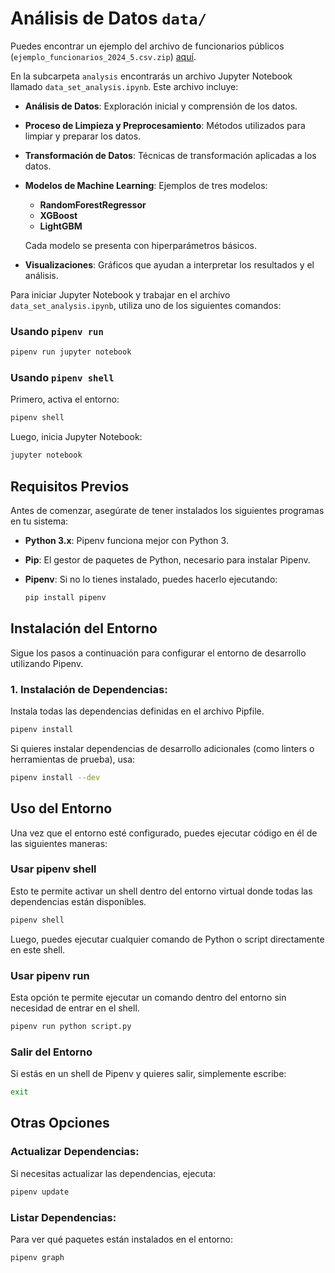 # Análisis de Datos `data/`

Puedes encontrar un ejemplo del archivo de funcionarios públicos (`ejemplo_funcionarios_2024_5.csv.zip`) [aquí](ejemplo_funcionarios_2024_5.csv.zip).

En la subcarpeta `analysis` encontrarás un archivo Jupyter Notebook llamado `data_set_analysis.ipynb`. Este archivo incluye:

- **Análisis de Datos**: Exploración inicial y comprensión de los datos.
- **Proceso de Limpieza y Preprocesamiento**: Métodos utilizados para limpiar y preparar los datos.
- **Transformación de Datos**: Técnicas de transformación aplicadas a los datos.
- **Modelos de Machine Learning**: Ejemplos de tres modelos:
  - **RandomForestRegressor**
  - **XGBoost**
  - **LightGBM**
  
  Cada modelo se presenta con hiperparámetros básicos.
- **Visualizaciones**: Gráficos que ayudan a interpretar los resultados y el análisis.

Para iniciar Jupyter Notebook y trabajar en el archivo `data_set_analysis.ipynb`, utiliza uno de los siguientes comandos:

### Usando `pipenv run`

```bash
pipenv run jupyter notebook
```

### Usando `pipenv shell`
Primero, activa el entorno:

```bash
pipenv shell
```
Luego, inicia Jupyter Notebook:

```bash
jupyter notebook
```

## Requisitos Previos

Antes de comenzar, asegúrate de tener instalados los siguientes programas en tu sistema:

- **Python 3.x**: Pipenv funciona mejor con Python 3.
- **Pip**: El gestor de paquetes de Python, necesario para instalar Pipenv.
- **Pipenv**: Si no lo tienes instalado, puedes hacerlo ejecutando:
 
  ```bash
  pip install pipenv
  ```

## Instalación del Entorno

Sigue los pasos a continuación para configurar el entorno de desarrollo utilizando Pipenv.


### 1. Instalación de Dependencias:
Instala todas las dependencias definidas en el archivo Pipfile.

```bash
pipenv install
```

Si quieres instalar dependencias de desarrollo adicionales (como linters o herramientas de prueba), usa:

```bash
pipenv install --dev
```

## Uso del Entorno

Una vez que el entorno esté configurado, puedes ejecutar código en él de las siguientes maneras:

### Usar pipenv shell
Esto te permite activar un shell dentro del entorno virtual donde todas las dependencias están disponibles.

```bash
pipenv shell
```

Luego, puedes ejecutar cualquier comando de Python o script directamente en este shell.

###  Usar pipenv run
Esta opción te permite ejecutar un comando dentro del entorno sin necesidad de entrar en el shell.

```bash
pipenv run python script.py
```

###  Salir del Entorno
Si estás en un shell de Pipenv y quieres salir, simplemente escribe:

```bash
exit
```

## Otras Opciones
###  Actualizar Dependencias:
Si necesitas actualizar las dependencias, ejecuta:

```bash
pipenv update
```

###  Listar Dependencias:
Para ver qué paquetes están instalados en el entorno:

```bash
pipenv graph
```